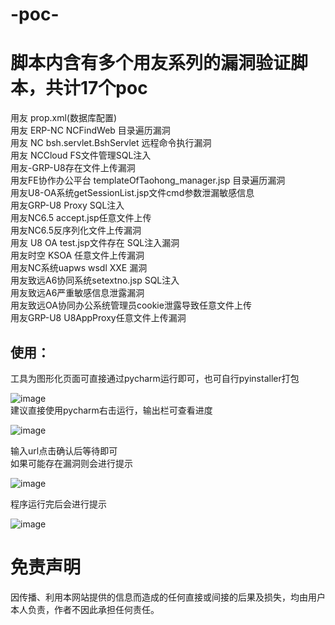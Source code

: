 # -poc-
# 脚本内含有多个用友系列的漏洞验证脚本，共计17个poc

用友 prop.xml(数据库配置)  
用友 ERP-NC NCFindWeb 目录遍历漏洞  
用友 NC bsh.servlet.BshServlet 远程命令执行漏洞  
用友 NCCloud FS文件管理SQL注入  
用友-GRP-U8存在文件上传漏洞  
用友FE协作办公平台 templateOfTaohong_manager.jsp 目录遍历漏洞  
用友U8-OA系统getSessionList.jsp文件cmd参数泄漏敏感信息  
用友GRP-U8 Proxy SQL注入  
用友NC6.5 accept.jsp任意文件上传  
用友NC6.5反序列化文件上传漏洞  
用友 U8 OA test.jsp文件存在 SQL注入漏洞  
用友时空 KSOA 任意文件上传漏洞  
用友NC系统uapws wsdl XXE 漏洞  
用友致远A6协同系统setextno.jsp SQL注入  
用友致远A6严重敏感信息泄露漏洞  
用友致远OA协同办公系统管理员cookie泄露导致任意文件上传  
用友GRP-U8 U8AppProxy任意文件上传漏洞  

## 使用：
工具为图形化页面可直接通过pycharm运行即可，也可自行pyinstaller打包

![image](https://github.com/wudijun/-poc-/assets/95115088/df729298-e566-4ee6-b61e-6e73a3ec2c1d)  
建议直接使用pycharm右击运行，输出栏可查看进度  

![image](https://github.com/wudijun/-poc-/assets/95115088/b1221a1c-0f1b-445b-8b14-8c38005f5fa9)


输入url点击确认后等待即可  
如果可能存在漏洞则会进行提示  

![image](https://github.com/wudijun/-poc-/assets/95115088/8606ea0d-37f8-44b0-b250-a109945232e5)

程序运行完后会进行提示  

![image](https://github.com/wudijun/-poc-/assets/95115088/78a0798c-59fd-40a4-8335-9c75358e1a58)

# 免责声明  
因传播、利用本网站提供的信息而造成的任何直接或间接的后果及损失，均由用户本人负责，作者不因此承担任何责任。

